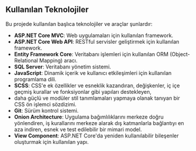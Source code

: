 ## Kullanılan Teknolojiler

Bu projede kullanılan başlıca teknolojiler ve araçlar şunlardır:

- **ASP.NET Core MVC**: Web uygulamaları için kullanılan framework.
- **ASP.NET Core Web API**: RESTful servisler geliştirmek için kullanılan framework.
- **Entity Framework Core**: Veritabanı işlemleri için kullanılan ORM (Object-Relational Mapping) aracı.
- **SQL Server**: Veritabanı yönetim sistemi.
- **JavaScript**: Dinamik içerik ve kullanıcı etkileşimleri için kullanılan programlama dili.
- **SCSS**: CSS'e ek özellikler ve esneklik kazandıran, değişkenler, iç içe geçmiş kurallar ve fonksiyonlar gibi yapıları destekleyen,
- daha güçlü ve modüler stil tanımlamaları yapmaya olanak tanıyan bir CSS ön işlemci sözdizimi.
- **Git**: Sürüm kontrol sistemi.
- **Onion Architecture**: Uygulama bağımlılıklarını merkeze doğru yönlendiren, iş kurallarını merkeze alarak dış katmanlarla bağlantıyı en aza indiren, esnek ve test edilebilir bir mimari model.
- **View Component**: ASP.NET Core'da yeniden kullanılabilir bileşenler oluşturmak için kullanılan yapı.
